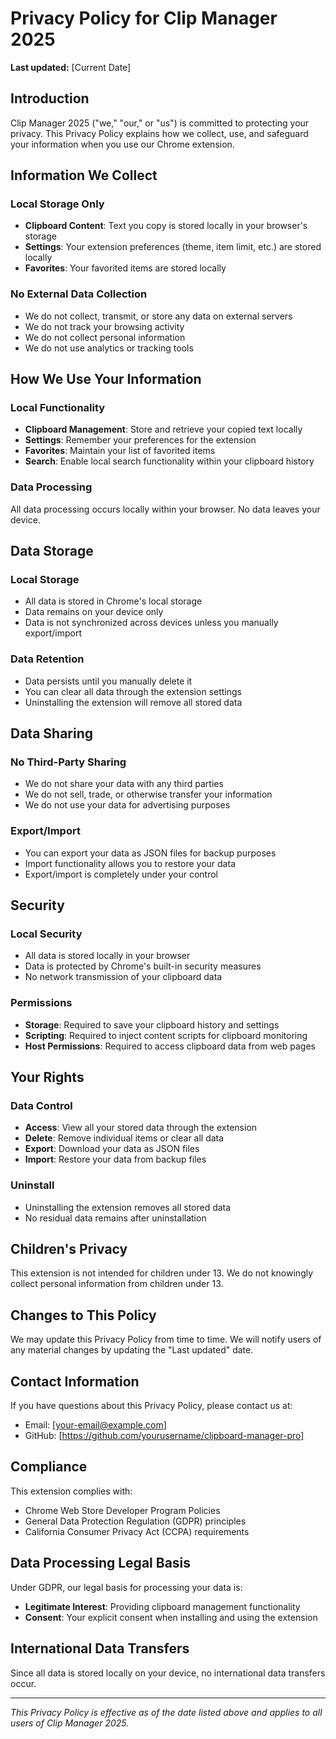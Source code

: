 # Privacy Policy for Clip Manager 2025

**Last updated:** [Current Date]

## Introduction

Clip Manager 2025 ("we," "our," or "us") is committed to protecting your privacy. This Privacy Policy explains how we collect, use, and safeguard your information when you use our Chrome extension.

## Information We Collect

### Local Storage Only
- **Clipboard Content**: Text you copy is stored locally in your browser's storage
- **Settings**: Your extension preferences (theme, item limit, etc.) are stored locally
- **Favorites**: Your favorited items are stored locally

### No External Data Collection
- We do not collect, transmit, or store any data on external servers
- We do not track your browsing activity
- We do not collect personal information
- We do not use analytics or tracking tools

## How We Use Your Information

### Local Functionality
- **Clipboard Management**: Store and retrieve your copied text locally
- **Settings**: Remember your preferences for the extension
- **Favorites**: Maintain your list of favorited items
- **Search**: Enable local search functionality within your clipboard history

### Data Processing
All data processing occurs locally within your browser. No data leaves your device.

## Data Storage

### Local Storage
- All data is stored in Chrome's local storage
- Data remains on your device only
- Data is not synchronized across devices unless you manually export/import

### Data Retention
- Data persists until you manually delete it
- You can clear all data through the extension settings
- Uninstalling the extension will remove all stored data

## Data Sharing

### No Third-Party Sharing
- We do not share your data with any third parties
- We do not sell, trade, or otherwise transfer your information
- We do not use your data for advertising purposes

### Export/Import
- You can export your data as JSON files for backup purposes
- Import functionality allows you to restore your data
- Export/import is completely under your control

## Security

### Local Security
- All data is stored locally in your browser
- Data is protected by Chrome's built-in security measures
- No network transmission of your clipboard data

### Permissions
- **Storage**: Required to save your clipboard history and settings
- **Scripting**: Required to inject content scripts for clipboard monitoring
- **Host Permissions**: Required to access clipboard data from web pages

## Your Rights

### Data Control
- **Access**: View all your stored data through the extension
- **Delete**: Remove individual items or clear all data
- **Export**: Download your data as JSON files
- **Import**: Restore your data from backup files

### Uninstall
- Uninstalling the extension removes all stored data
- No residual data remains after uninstallation

## Children's Privacy

This extension is not intended for children under 13. We do not knowingly collect personal information from children under 13.

## Changes to This Policy

We may update this Privacy Policy from time to time. We will notify users of any material changes by updating the "Last updated" date.

## Contact Information

If you have questions about this Privacy Policy, please contact us at:
- Email: [your-email@example.com]
- GitHub: [https://github.com/yourusername/clipboard-manager-pro]

## Compliance

This extension complies with:
- Chrome Web Store Developer Program Policies
- General Data Protection Regulation (GDPR) principles
- California Consumer Privacy Act (CCPA) requirements

## Data Processing Legal Basis

Under GDPR, our legal basis for processing your data is:
- **Legitimate Interest**: Providing clipboard management functionality
- **Consent**: Your explicit consent when installing and using the extension

## International Data Transfers

Since all data is stored locally on your device, no international data transfers occur.

---

*This Privacy Policy is effective as of the date listed above and applies to all users of Clip Manager 2025.* 
